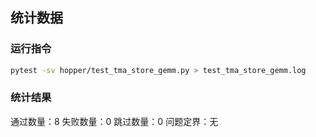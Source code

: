 ## 统计数据

### 运行指令
```bash
pytest -sv hopper/test_tma_store_gemm.py > test_tma_store_gemm.log
```

### 统计结果
通过数量：8
失败数量：0
跳过数量：0
问题定界：无